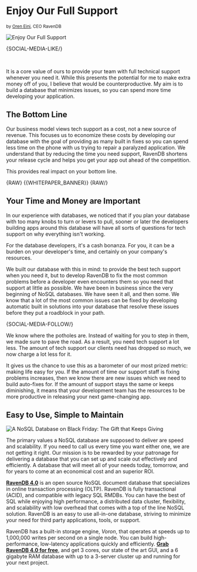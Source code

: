 # Enjoy Our Full Support
<small>by <a href="mailto:ayende@ayende.com">Oren Eini</a>, CEO RavenDB</small>

![Enjoy Our Full Support](images/nosql-database-acid-non-relational-enjoy-full-support-ravendb.jpg)

{SOCIAL-MEDIA-LIKE/}

<br/>

It is a core value of ours to provide your team with full technical support whenever you need it. While this presents the potential for me to make extra money off of you, I believe that would be counterproductive. My aim is to build a database that minimizes issues, so you can spend more time developing your application. 

## The Bottom Line

Our business model views tech support as a cost, not a new source of revenue. This focuses us to economize these costs by developing our database with the goal of providing as many built in fixes so you can spend less time on the phone with us trying to repair a paralyzed application. We understand that by reducing the time you need support, RavenDB shortens your release cycle and helps you get your app out ahead of the competition. 

This provides real impact on your bottom line. 

{RAW}
{{WHITEPAPER_BANNER}}
{RAW/}

## Your Time and Money are Important

In our experience with databases, we noticed that if you plan your database with too many knobs to turn or levers to pull, sooner or later the developers building apps around this database will have all sorts of questions for tech support on why everything isn't working.

For the database developers, it's a cash bonanza. For you, it can be a burden on your developer's time, and certainly on your company's resources. 

We built our database with this in mind: to provide the best tech support when you need it, but to develop RavenDB to fix the most common problems before a developer even encounters them so you need that support at little as possible. We have been in business since the very beginning of NoSQL databases. We have seen it all, and then some. We know that a lot of the most common issues can be fixed by developing automatic built in solutions into your database that resolve these issues before they put a roadblock in your path. 

{SOCIAL-MEDIA-FOLLOW/}

We know where the potholes are. Instead of waiting for you to step in them, we made sure to pave the road. As a result, you need tech support a lot less. The amount of tech support our clients need has dropped so much, we now charge a lot less for it. 

It gives us the chance to use this as a barometer of our most prized metric: making life easy for you. If the amount of time our support staff is fixing problems increases, then we know there are new issues which we need to build auto-fixes for. If the amount of support stays the same or keeps diminishing, it means that your development team has the resources to be more productive in releasing your next game-changing app. 

## Easy to Use, Simple to Maintain

<img class="floating-right" alt="A NoSQL Database on Black Friday: The Gift that Keeps Giving" src="images/oren-support-quote.jpg" />

The primary values a NoSQL database are supposed to deliver are speed and scalability. If you need to call us every time you want either one, we are not getting it right. Our mission is to be rewarded by your patronage for delivering a database that you can set up and scale out effectively and efficiently. A database that will meet all of your needs today, tomorrow, and for years to come at an economical cost and an superior ROI. 

<div class="bottom-line">
<p>
    <a href="https://ravendb.net/"><strong>RavenDB 4.0</strong></a> is an open source NoSQL document database that specializes in online transaction processing (OLTP). RavenDB is fully transactional (ACID), and compatible with legacy SQL RMDBs. You can have the best of SQL while enjoying high performance, a distributed data cluster, flexibility, and scalability with low overhead that comes with a top of the line NoSQL solution. RavenDB is an easy to use all-in-one database, striving to minimize your need for third party applications, tools, or support.</p

<p>RavenDB has a built-in storage engine, <em>Voron</em>, that operates at speeds up to 1,000,000 writes per second on a single node. You can build high-performance, low-latency applications quickly and efficiently. <a href="https://ravendb.net/downloads#server/dev"><strong>Grab RavenDB 4.0 for free</strong></a>, and get 3 cores, our state of the art GUI, and a 6 gigabyte RAM database with up to a 3-server cluster up and running for your next project.</p>
</div>